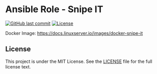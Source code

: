 # Ansible Role - Snipe IT

[![GitHub last commit](https://img.shields.io/github/last-commit/ursinn/ansible-role-snipe-it?logo=github&style=for-the-badge)](https://github.com/ursinn/ansible-role-snipe-it/commits)
[![License](https://img.shields.io/github/license/ursinn/ansible-role-snipe-it?style=for-the-badge)](https://github.com/ursinn/ansible-role-snipe-it/blob/main/LICENSE)

Docker Image: https://docs.linuxserver.io/images/docker-snipe-it

## License

This project is under the MIT License. See the [LICENSE](https://github.com/ursinn/ansible-role-snipe-it/blob/main/LICENSE) file for the full license text.
